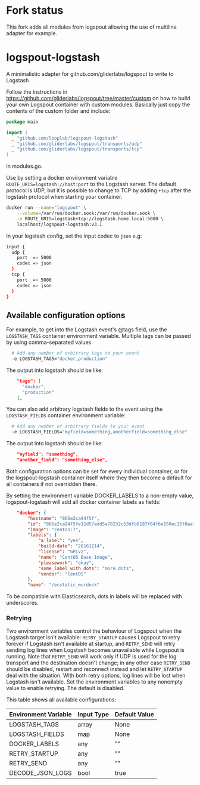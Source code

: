 
# Fork status

This fork adds all modules from logspout allowing the use of multiline adapter for example.

# logspout-logstash

A minimalistic adapter for github.com/gliderlabs/logspout to write to Logstash

Follow the instructions in https://github.com/gliderlabs/logspout/tree/master/custom on how to build your own Logspout container with custom modules. Basically just copy the contents of the custom folder and include:

```go
package main

import (
  _ "github.com/looplab/logspout-logstash"
  _ "github.com/gliderlabs/logspout/transports/udp"
  _ "github.com/gliderlabs/logspout/transports/tcp"
)
```

in modules.go.

Use by setting a docker environment variable `ROUTE_URIS=logstash://host:port` to the Logstash server.
The default protocol is UDP, but it is possible to change to TCP by adding ```+tcp``` after the logstash protocol when starting your container.

```bash
docker run --name="logspout" \
    --volume=/var/run/docker.sock:/var/run/docker.sock \
    -e ROUTE_URIS=logstash+tcp://logstash.home.local:5000 \
    localhost/logspout-logstash:v3.1
```

In your logstash config, set the input codec to `json` e.g:

```bash
input {
  udp {
    port  => 5000
    codec => json
  }
  tcp {
    port  => 5000
    codec => json
  }
}
```

## Available configuration options

For example, to get into the Logstash event's @tags field, use the ```LOGSTASH_TAGS``` container environment variable. Multiple tags can be passed by using comma-separated values

```bash
  # Add any number of arbitrary tags to your event
  -e LOGSTASH_TAGS="docker,production"
```

The output into logstash should be like:

```json
    "tags": [
      "docker",
      "production"
    ],
```

You can also add arbitrary logstash fields to the event using the ```LOGSTASH_FIELDS``` container environment variable:

```bash
  # Add any number of arbitrary fields to your event
  -e LOGSTASH_FIELDS="myfield=something,anotherfield=something_else"
```

The output into logstash should be like:

```json
    "myfield": "something",
    "another_field": "something_else",
```

Both configuration options can be set for every individual container, or for the logspout-logstash
container itself where they then become a default for all containers if not overridden there.

By setting the environment variable DOCKER_LABELS to a non-empty value, logspout-logstash will add all docker container
labels as fields:
```json
    "docker": {
        "hostname": "866e2ca94f5f",
        "id": "866e2ca94f5fe11d57add5a78232c53dfb6187f04f6e150ec15f0ae1e1737731",
        "image": "centos:7",
        "labels": {
            "a_label": "yes",
            "build-date": "20161214",
            "license": "GPLv2",
            "name": "CentOS Base Image",
            "pleasework": "okay",
            "some_label_with_dots": "more.dots",
            "vendor": "CentOS"
        },
        "name": "/ecstatic_murdock"
```

To be compatible with Elasticsearch, dots in labels will be replaced with underscores.

### Retrying

Two environment variables control the behaviour of Logspout when the Logstash target isn't available:
```RETRY_STARTUP``` causes Logspout to retry forever if Logstash isn't available at startup,
and ```RETRY_SEND``` will retry sending log lines when Logstash becomes unavailable while Logspout is running.
Note that ```RETRY_SEND``` will work only
if UDP is used for the log transport and the destination doesn't change;
in any other case ```RETRY_SEND``` should be disabled, restart and reconnect instead
and let ```RETRY_STARTUP``` deal with the situation.
With both retry options, log lines will be lost when Logstash isn't available. Set the
environment variables to any nonempty value to enable retrying. The default is disabled.


This table shows all available configurations:

| Environment Variable | Input Type | Default Value |
|----------------------|------------|---------------|
| LOGSTASH_TAGS        | array      | None          |
| LOGSTASH_FIELDS      | map        | None          |
| DOCKER_LABELS        | any        | ""            |
| RETRY_STARTUP        | any        | ""            |
| RETRY_SEND           | any        | ""            |
| DECODE_JSON_LOGS     | bool       | true          |
